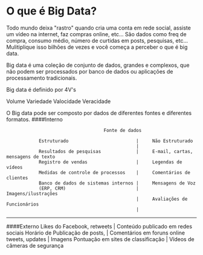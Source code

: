 # O que é Big Data?

Todo mundo deixa "rastro" quando cria uma conta em rede social, assiste um vídeo na internet, faz compras online, etc...
São dados como freq de compra, consumo médio, número de curtidas em posts, pesquisas, etc...
Mulitiplique isso bilhões de vezes e você começa a perceber o que é big data. 

Big data é uma coleção de conjunto de dados, grandes e complexos, que não podem ser processados por banco de dados ou aplicações de processamento tradicionais.

Big data é definido por 4V's

Volume
Variedade 
Valocidade
Veracidade

O Big data pode ser composto por dados de diferentes fontes e diferentes formatos.
####Interno

                                        Fonte de dados 
                                        
                Estruturado                         |     Não Estruturado
                                                    |
                Resultados de pesquisas             |     E-mail, cartas, mensagens de texto
                Registro de vendas                  |     Legendas de vídeos
                Medidas de controle de processos    |     Comentários de clientes
                Banco de dados de sistemas internos |     Mensagens de Voz
                (ERP, CRM)                          |     Imagens/ilustrações
                                                    |     Avaliações de Funcionários        
                                                    | 
--------------------------------------------------------------------------------------------------
####Externo
                Likes do Facebook, retweets         |     Conteúdo publicado em redes sociais
                Horário de Publicação de posts,     |     Comentários em foruns online
                tweets, updates                     |     Imagens
                Pontuação em sites de classificação |     Vídeos de câmeras de segurança